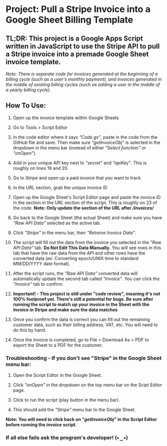 # Project: Pull a Stripe Invoice into a Google Sheet Billing Template 

## TL;DR: This project is a Google Apps Script written in JavaScript to use the Stripe API to pull a Stripe invoice into a premade Google Sheet invoice template. 

*Note: There is separate code for invoices generated at the beginning of a billing cycle (such as a user's monthly payment), and invoices generated in the middle of existing billing cycles (such as adding a user in the middle of a yearly billing cycle).*

## How To Use:

1. Open up the invoice template within Google Sheets

2. Go to Tools > Script Editor

3. In the code editor where it says *"Code.gs"*, paste in the code from the GitHub file and save. Then make sure *"getInvoiceObj"* is selected in the dropdown in the menu bar (instead of either *"Select function"* or *"onOpen"*).

4. Add in your unique API key next to *"secret"* and *"apiKey"*. This is roughly on lines 19 and 20.

5. Go to Stripe and open up a paid invoice that you want to track

6. In the URL section, grab the unique invoice ID

7. Open up the Google Sheet's Script Editor page and paste the invoice ID in the section in the URL section of the script. This is roughly on 23 of the code.  **Note: Only update the section of the URL after _/invoices/_**

8. Go back to the Google Sheet (the actual Sheet) and make sure you have *"Raw API Data"* selected as the active tab.

9. Click *"Stripe"* in the menu bar, then *"Retreive Invoice Data"*.

10. The script will fill out the data from the invoice you selected in the *"Raw API Data"* tab. **Do Not Edit This Data Manually.** You will see rows in this tab that have the raw data from the API and other rows have the converted data (ex: Converting epoch/UNIX time to standard MM/DD/YYYY date format).

11. After the script runs, the *"Raw API Data"* converted data will automatically update the second tab called *"Invoice"*. You can click the *"Invoice"* tab to confirm.

12. **Important! - This project is still under "code review", meaning it's not 100% foolproof yet. There's still a potential for bugs. Be sure after running the script to match up your invoice in the Sheet with the invoice in Stripe and make sure the data matches**

13. Once you confirm the data is correct you can fill out the remaining customer data, such as their billing address, VAT, etc. You will need to do this by hand.

14. Once the invoice is completed, go to File > Download As > PDF to export the Sheet to a PDF for the customer.

### Troubleshooting - If you don't see "Stripe" in the Google Sheet menu bar:

1. Open the Script Editor in the Google Sheet.

2. Click *"onOpen"* in the dropdown on the top menu bar on the Scipt Editor page. 

3. Click to run the script (play button in the menu bar).

4. This should add the *"Stripe"* menu bar to the Google Sheet.

**Note: You will need to click back on "_getInvoiceObj_" in the Script Editor before running the invoice script.**

### If all else fails ask the program's developer! (•‿•)
